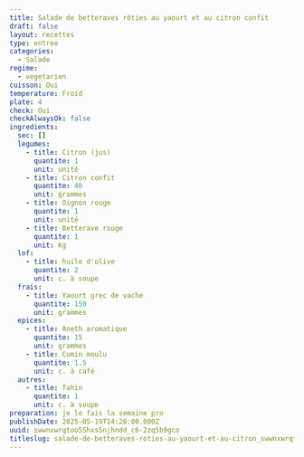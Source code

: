 ```yaml
---
title: Salade de betteraves rôties au yaourt et au citron confit
draft: false
layout: recettes
type: entree
categories:
  - Salade
regime:
  - vegetarien
cuisson: Oui
temperature: Froid
plate: 4
check: Oui
checkAlwaysOk: false
ingredients:
  sec: []
  legumes:
    - title: Citron (jus)
      quantite: 1
      unit: unité
    - title: Citron confit
      quantite: 40
      unit: grammes
    - title: Oignon rouge
      quantite: 1
      unit: unité
    - title: Betterave rouge
      quantite: 1
      unit: Kg
  lof:
    - title: huile d'olive
      quantite: 2
      unit: c. à soupe
  frais:
    - title: Yaourt grec de vache
      quantite: 150
      unit: grammes
  epices:
    - title: Aneth aromatique
      quantite: 15
      unit: grammes
    - title: Cumin moulu
      quantite: 1.5
      unit: c. à café
  autres:
    - title: Tahin
      quantite: 1
      unit: c. à soupe
preparation: je le fais la semaine pro
publishDate: 2025-05-19T14:28:00.000Z
uuid: swwnxwrqtoo55hxs5njhndd_c6-2zq5b9gco
titleslug: salade-de-betteraves-roties-au-yaourt-et-au-citron_swwnxwrqtoo55hxs5njhndd_c6-2zq5b9gco
---
```

